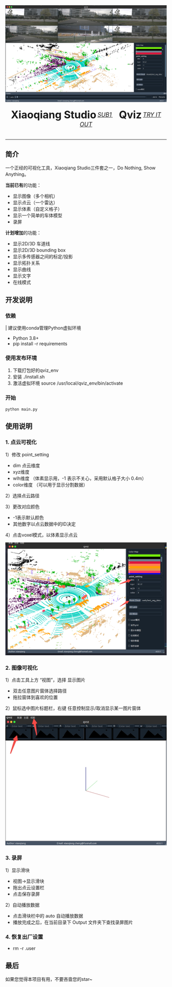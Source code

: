 <div align="center">
  <img src="Resources/homepage.png" width="600"/>
  <div>&nbsp;</div>
  <div align="center">
    <b><font size="6">Xiaoqiang Studio</font></b>
    <sup>
      <a href="https://github.com/xiaoqiang-cheng">
        <i><font size="4">SUB1</font></i>
      </a>
    </sup>
    &nbsp;&nbsp;&nbsp;&nbsp;
    <b><font size="6">Qviz</font></b>
    <sup>
      <a href="https://github.com/xiaoqiang-cheng/Qviz">
        <i><font size="4">TRY IT OUT</font></i>
      </a>
    </sup>
  </div>
  <div>&nbsp;</div>
</div>

---
## 简介
一个正经的可视化工具，Xiaoqiang Studio三件套之一，Do Nothing, Show Anything。

**当前已有**的功能：
- 显示图像（多个相机）
- 显示点云（一个雷达）
- 显示体素（自定义格子）
- 显示一个简单的车体模型
- 录屏

**计划增加**的功能：
- 显示2D/3D 车道线
- 显示2D/3D bounding box
- 显示多传感器之间的标定/投影
- 显示拓扑关系
- 显示曲线
- 显示文字
- 在线模式


## 开发说明

### 依赖
| 建议使用conda管理Python虚拟环境
- Python 3.8+
- pip install -r requirements

### 使用发布环境
1. 下载打包好的qviz_env
2. 安装 ./install.sh
3. 激活虚拟环境 source /usr/local/qviz_env/bin/activate

### 开始
```
python main.py
```


## 使用说明

### 1. 点云可视化
1）修改 point_setting
- dim 点云维度
- xyz维度
- wlh维度 （体素显示用，-1 表示不关心，采用默认格子大小 0.4m）
- color维度 （可以用于显示分割数据）

2）选择点云路径

3）更改对应颜色
- -1表示默认颜色
- 其他数字以点云数据中的ID决定

4）点击voxel模式，以体素显示点云

![选择点云](Resources/show_pointcloud.png)

### 2. 图像可视化
1）点击工具上方 “视图”，选择 显示图片
- 双击任意图片窗体选择路径
- 拖拉窗体到喜欢的位置

2）鼠标选中图片标题栏，右键 任意控制显示/取消显示某一图片窗体

![](Resources/show_image.jpg)

### 3. 录屏
1）显示滑块
- 视图->显示滑块
- 拖出点云设置栏
- 点击保存录屏

2）自动播放数据
- 点击滑块栏中的 auto 自动播放数据
- 播放完成之后，在当前目录下 Output 文件夹下查找录屏图片

### 4. 恢复出厂设置
- rm -r .user


## 最后
如果您觉得本项目有用，不要吝啬您的star~